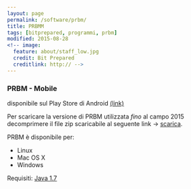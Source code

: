 ```yaml
---
layout: page
permalink: /software/prbm/
title: PRBMM
tags: [bitprepared, programmi, prbm]
modified: 2015-08-28
<!-- image:
  feature: about/staff_low.jpg
  credit: Bit Prepared
  creditlink: http:// -->
---
```


### PRBM - Mobile
disponibile sul Play Store di Android [(link)](https://play.google.com/store/apps/details?id=it.bitprepared.prbm.mobile) 

Per scaricare la versione di PRBM utilizzata *fino* al campo 2015 decomprimere il file zip scaricabile al seguente link -> [scarica](https://github.com/BitPrepared/prbm/releases/download/release-0.6.11/prbm-0.6.11.zip).

PRBM è disponibile per: 
 
* Linux
* Mac OS X
* Windows

Requisiti: [Java 1.7](http://www.oracle.com/technetwork/java/javase/downloads/java-se-jre-7-download-432155.html)
